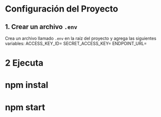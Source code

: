 # Configuración del Proyecto

## 1. Crear un archivo `.env`
Crea un archivo llamado `.env` en la raíz del proyecto y agrega las siguientes variables:
ACCESS_KEY_ID=
SECRET_ACCESS_KEY=
ENDPOINT_URL=

# 2 Ejecuta
# npm instal
# npm start
